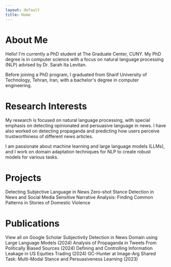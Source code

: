 ```yaml
---
layout: default
title: Home
---
```

# About Me
Hello! I'm currently a PhD student at The Graduate Center, CUNY. My PhD degree is in computer science with a focus on natural language 
processing (NLP) advised by Dr. Sarah Ita Levitan.

Before joining a PhD program, I graduated from Sharif University of Technology, Tehran, Iran, with a bachelor's degree in computer engineering.

# Research Interests

My research is focused on natural language processing, with special emphasis on detecting opinionated and persuasive language in news. I have also worked 
on detecting propaganda and predicting how users perceive trustworthiness of different news articles.

I am passionate about machine learning and large language models (LLMs), and I work on domain adaptation techniques for NLP to create robust models for 
various tasks.

# Projects

Detecting Subjective Language in News
Zero-shot Stance Detection in News and Social Media
Sensitive Narrative Analysis: Finding Common Patterns in Stories of Domestic Violence

# Publications

View all on Google Scholar
Subjectivity Detection in News Domain using Large Language Models (2024)
Analysis of Propaganda in Tweets From Politically Biased Sources (2024)
Defining and Controlling Information Leakage in US Equities Trading (2024)
GC-Hunter at Image-Arg Shared Task: Multi-Modal Stance and Persuasiveness Learning (2023)
